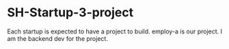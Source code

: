 # SH-Startup-3-project
Each startup is expected to have a project to build. employ-a is our project. I am the backend dev for the project.
